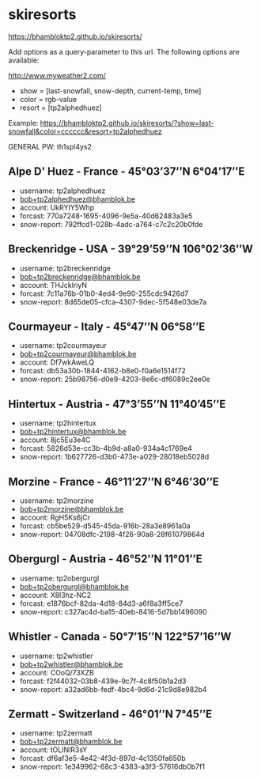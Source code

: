 # skiresorts
https://bhambloktp2.github.io/skiresorts/

Add options as a query-parameter to this url.
The following options are available:

  http://www.myweather2.com/

  - show = [last-snowfall, snow-depth, current-temp, time]
  - color = rgb-value
  - resort = [tp2alphedhuez]

Example: https://bhambloktp2.github.io/skiresorts/?show=last-snowfall&color=cccccc&resort=tp2alphedhuez


GENERAL PW: th1spl4ys2

## Alpe D' Huez - France - 45°03’37’’N 6°04’17’’E
  - username: tp2alphedhuez
  - bob+tp2alphedhuez@bhamblok.be
  - account: UkRYIY5Whp
  - forcast: 770a7248-1695-4096-9e5a-40d62483a3e5
  - snow-report: 792ffcd1-028b-4adc-a764-c7c2c20b0fde

## Breckenridge - USA - 39°29’59’’N 106°02’36’’W
  - username: tp2breckenridge
  - bob+tp2breckenridge@bhamblok.be
  - account: THJcklriyN
  - forcast: 7c11a76b-01b0-4ed4-9e90-255cdc9426d7
  - snow-report: 8d65de05-cfca-4307-9dec-5f548e03de7a

## Courmayeur - Italy - 45°47’’N 06°58’’E
  - username: tp2courmayeur
  - bob+tp2courmayeur@bhamblok.be
  - account: Df7wkAweLQ
  - forcast: db53a30b-1844-4162-b8e0-f0a6e1514f72
  - snow-report: 25b98756-d0e9-4203-8e6c-df6089c2ee0e

## Hintertux - Austria - 47°3’55’’N 11°40’45’’E
  - username: tp2hintertux
  - bob+tp2hintertux@bhamblok.be
  - account: 8jc5Eu3e4C
  - forcast: 5826d53e-cc3b-4b9d-a8a0-934a4c1769e4
  - snow-report: 1b627726-d3b0-473e-a029-28018eb5028d

## Morzine - France - 46°11’27’’N 6°46’30’’E
  - username: tp2morzine
  - bob+tp2morzine@bhamblok.be
  - account: RgH5Ks6jCr
  - forcast: cb5be529-d545-45da-916b-28a3e8961a0a
  - snow-report: 04708dfc-2198-4f26-90a8-28f61079864d

## Obergurgl - Austria - 46°52’’N 11°01’’E
  - username: tp2obergurgl
  - bob+tp2obergurgl@bhamblok.be
  - account: X8I3hz-NC2
  - forcast: e1876bcf-82da-4d18-84d3-a6f8a3ff5ce7
  - snow-report: c327ac4d-ba15-40eb-8416-5d7bb1496090

## Whistler - Canada - 50°7’15’’N 122°57’16’’W
  - username: tp2whistler
  - bob+tp2whistler@bhamblok.be
  - account: COoQ/73XZB
  - forcast: f2f44032-03b8-439e-9c7f-4c8f50b1a2d3
  - snow-report: a32ad6bb-fedf-4bc4-9d6d-21c9d8e982b4

## Zermatt - Switzerland - 46°01’’N 7°45’’E
  - username: tp2zermatt
  - bob+tp2zermatt@bhamblok.be
  - account: tOLINlR3sY
  - forcast: df6af3e5-4e42-4f3d-897d-4c1350fa650b
  - snow-report: 1e349962-68c3-4383-a3f3-57616db0b7f1
